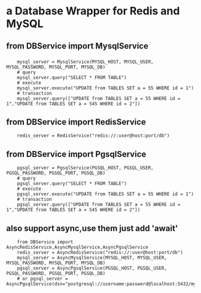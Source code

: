 # a Database Wrapper for Redis and MySQL

## from DBService import MysqlService

### 
        mysql_server = MysqlService(MYSQL_HOST, MYSQL_USER, MYSQL_PASSWORD, MYSQL_PORT, MYSQL_DB)
        # query
        mysql_server.query("SELECT * FROM TABLE")
        # execute
        mysql_server.execute("UPDATE from TABLES SET a = 55 WHERE id = 1")
        # transaction
        mysql_server.query(["UPDATE from TABLES SET a = 55 WHERE id = 1","UPDATE from TABLES SET a = 545 WHERE id = 2"])

## from DBService import RedisService

        redis_server = RedisService("redis://:user@host:port/db")

## from DBService import PgsqlService

        pgsql_server = PgsqlService(PGSQL_HOST, PGSQL_USER, PGSQL_PASSWORD, PGSQL_PORT, PGSQL_DB)
        # query
        pgsql_server.query("SELECT * FROM TABLE")
        # execute
        pgsql_server.execute("UPDATE from TABLES SET a = 55 WHERE id = 1")
        # transaction
        pgsql_server.query(["UPDATE from TABLES SET a = 55 WHERE id = 1","UPDATE from TABLES SET a = 545 WHERE id = 2"])

## also support async,use them just add 'await'
        from DBService import AsyncRedisService,AsyncMysqlService,AsyncPgsqlService
        redis_server = AsyncRedisService("redis://:user@host:port/db")
        mysql_server = AsyncMysqlService(MYSQL_HOST, MYSQL_USER, MYSQL_PASSWORD, MYSQL_PORT, MYSQL_DB)
        pgsql_server = AsyncPgsqlService(PGSQL_HOST, PGSQL_USER, PGSQL_PASSWORD, PGSQL_PORT, PGSQL_DB)
        # or pgsql_server = AsyncPgsqlService(dsn="postgresql://username:password@localhost:5432/mydatabase")
